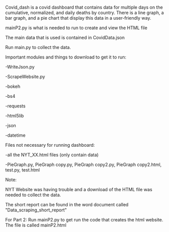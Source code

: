 Covid_dash is a covid dashboard that contains data for multiple days on the cumulative, normalized, and daily deaths by country. There is a line graph, a bar graph, and a pie chart that display this data in a user-friendly way. 

mainP2.py is what is needed to run to create and view the HTML file

The main data that is used is contained in CovidData.json

Run main.py to collect the data.

Important modules and things to download to get it to run: 

-WriteJson.py

-ScrapeWebsite.py

-bokeh

-bs4

-requests

-html5lib

-json

-datetime

Files not necessary for running dashboard:

-all the NYT_XX.html files (only contain data)

-PieGraph.py, PieGraph copy.py, PieGraph copy2.py, PieGraph copy2.html, test.py, test.html

Note:

NYT Website was having trouble and a download of the HTML file was needed to collect the data.

The short report can be found in the word document called "Data_scraping_short_report"

For Part 2:
Run mainP2.py to get run the code that creates the html website.
The file is called mainP2.html

